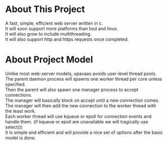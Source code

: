 # About This Project

A fast, simple, efficient web server written in c.  
It will soon support more platforms than bsd and linux.  
It will also grow to include multithreading.  
It will also support http and https requests once completed.

# About Project Model
Unlike most web-server models, upavaas avoids user-level thread pools.  
The parent daemon process will spawns one worker thread per core unless specified.  
Then the parent will also spawn one manager process to accept connections.  
The manager will basically block on accept until a new connection comes.  
The manager will then add the new connection to the worker thread with the least work.  
Each worker thread will use kqueue or epoll for connection events and handle them. (if kqueue or epoll are unavailable we will tragically use select())  
It is simple and efficient and will provide a nice set of options after the basic model is done.  
